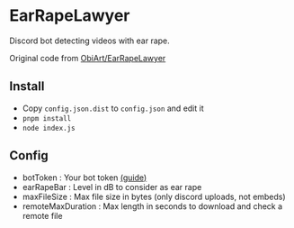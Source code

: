 # EarRapeLawyer
Discord bot detecting videos with ear rape.

Original code from [ObiArt/EarRapeLawyer](https://github.com/ObiArt/EarRapeLawyer)

## Install
- Copy `config.json.dist` to `config.json` and edit it
- `pnpm install`
- `node index.js`

## Config
- botToken : Your bot token [(guide)](https://discordjs.guide/preparations/setting-up-a-bot-application.html)
- earRapeBar : Level in dB to consider as ear rape
- maxFileSize : Max file size in bytes (only discord uploads, not embeds)
- remoteMaxDuration : Max length in seconds to download and check a remote file

